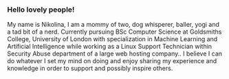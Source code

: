 ### Hello lovely people! 
My name is Nikolina, I am a mommy of two, dog whisperer, baller, yogi and a tad bit of a nerd.
Currently pursuing BSc Computer Science at Goldsmiths College, University of London with specialization in Machine Learning and Artificial Intelligence while working as a Linux Support Technician within Security Abuse department of a large web hosting company.. 
I believe I can do whatever I set my mind on doing and enjoy sharing my experience and knowledge in order to support and possibly inspire others. 



<!--
**ndoksanovic/ndoksanovic** is a ✨ _special_ ✨ repository because its `README.md` (this file) appears on your GitHub profile.

Here are some ideas to get you started:

- 🔭 I’m currently working on ...
- 🌱 I’m currently learning ...
- 👯 I’m looking to collaborate on ...
- 🤔 I’m looking for help with ...
- 💬 Ask me about ...
- 📫 How to reach me: ...
- 😄 Pronouns: ...
- ⚡ Fun fact: ...
-->

